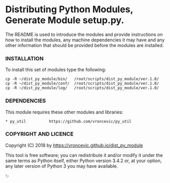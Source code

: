 # Distributing Python Modules, Generate Module setup.py.

The README is used to introduce the modules and provide instructions on
how to install the modules, any machine dependencies it may have and any
other information that should be provided before the modules are installed.

### INSTALLATION

To install this set of modules type the following:

```
cp -R ~/dist_py_module/bin/   /root/scripts/dist_py_module/ver.1.0/
cp -R ~/dist_py_module/conf/  /root/scripts/dist_py_module/ver.1.0/
cp -R ~/dist_py_module/log/   /root/scripts/dist_py_module/ver.1.0/
```
### DEPENDENCIES

This module requires these other modules and libraries:

    * py_util          https://github.com/vroncevic/py_util

### COPYRIGHT AND LICENCE

Copyright (C) 2018 by https://vroncevic.github.io/dist_py_module

This tool is free software; you can redistribute it and/or modify
it under the same terms as Python itself, either Python version 3.4.2 or,
at your option, any later version of Python 3 you may have available.

:sparkles:

